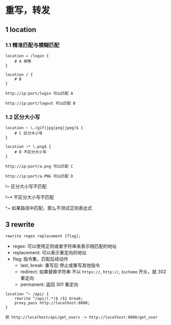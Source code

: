 # 重写，转发

## 1 location

### 1.1 精准匹配与模糊匹配

```nginx
location = /login {
    # A 相等
}

location / {
    # B
}

http://ip:port/login 可以匹配 A

http://ip:port/logout 可以匹配 B
```

### 1.2 区分大小写

```nginx
location ~ \.(gif|jpg|png|jpeg)$ {
    # C 区分大小写
}

location ~* \.png$ {
    # D 不区分大小写
}

http://ip:port/a.png 可以匹配 C

http://ip:port/a.PNG 可以匹配 D
```

!~ 区分大小写不匹配

!~* 不区分大小写不匹配

^~ 如果路径中匹配，那么不测试正则表达式

## 3 rewrite

`rewrite regex replacement [flag];`

- regex: 可以使用正则或者字符串来表示相匹配的地址
- replacement: 可以表示重定向的地址
- flag: 指令集，匹配后续动作
  - last, break: 重写后 停止或重写其他指令
  - redirect: 如果替换字符串 不以 `https://`, `http://`, `$scheme` 开头，就 302 重定向
  - permanent: 返回 301 重定向

```nginx
location ^~ /api/ {
    rewrite ^/api/(.*)$ /$1 break;
    proxy_pass http://localhost:8080;
}

把 http://localhost/api/get_users -> http://localhost:8080/get_user
```
